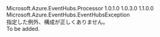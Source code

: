 <Type Name="EventProcessorConfigurationException" FullName="Microsoft.Azure.EventHubs.Processor.EventProcessorConfigurationException">
  <TypeSignature Language="C#" Value="public class EventProcessorConfigurationException : Microsoft.Azure.EventHubs.EventHubsException" />
  <TypeSignature Language="ILAsm" Value=".class public auto ansi beforefieldinit EventProcessorConfigurationException extends Microsoft.Azure.EventHubs.EventHubsException" />
  <TypeSignature Language="DocId" Value="T:Microsoft.Azure.EventHubs.Processor.EventProcessorConfigurationException" />
  <TypeSignature Language="VB.NET" Value="Public Class EventProcessorConfigurationException&#xA;Inherits EventHubsException" />
  <TypeSignature Language="F#" Value="type EventProcessorConfigurationException = class&#xA;    inherit EventHubsException" />
  <AssemblyInfo>
    <AssemblyName>Microsoft.Azure.EventHubs.Processor</AssemblyName>
    <AssemblyVersion>1.0.1.0</AssemblyVersion>
    <AssemblyVersion>1.0.3.0</AssemblyVersion>
    <AssemblyVersion>1.1.0.0</AssemblyVersion>
  </AssemblyInfo>
  <Base>
    <BaseTypeName>Microsoft.Azure.EventHubs.EventHubsException</BaseTypeName>
  </Base>
  <Interfaces />
  <Docs>
    <summary>
            指定した例外、<see cref="T:Microsoft.Azure.EventHubs.Processor.EventProcessorHost" />構成が正しくありません。
            </summary>
    <remarks>To be added.</remarks>
  </Docs>
  <Members></Members>
</Type>